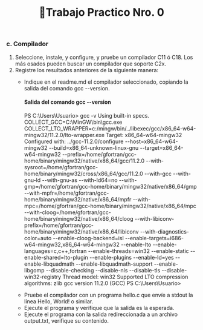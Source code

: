   <header>
    <h1 align = "center">📍Trabajo Practico Nro. 0<h1>
  </header>
  <main>
    <section>
      <article>
        <h3>c. Compilador</h3>
        <ol>
          <li>Seleccione, instale, y configure, y pruebe un compilador C11 ó C18. Los más osados pueden buscar un compilador que soporte C2x.</li>
          <li>Registre los resultados anteriores de la siguiente manera:
            <ul>
              <li>
                <p>Indique en el readme.md el compilador seleccionado, copiando la salida del comando gcc --version.</p>
                <h4>Salida del comando gcc --version</h4>
                <p>
                  PS C:\Users\Usuario> gcc -v
                  Using built-in specs.
                  COLLECT_GCC=C:\MinGW\bin\gcc.exe
                  COLLECT_LTO_WRAPPER=c:/mingw/bin/../libexec/gcc/x86_64-w64-mingw32/11.2.0/lto-wrapper.exe
                  Target: x86_64-w64-mingw32
                  Configured with: ../gcc-11.2.0/configure --host=x86_64-w64-mingw32 --build=x86_64-unknown-linux-gnu --target=x86_64-w64-mingw32 --prefix=/home/gfortran/gcc-home/binary/mingw32/native/x86_64/gcc/11.2.0 --with-sysroot=/home/gfortran/gcc-home/binary/mingw32/cross/x86_64/gcc/11.2.0 --with-gcc --with-gnu-ld --with-gnu-as --with-ld64=no --with-gmp=/home/gfortran/gcc-home/binary/mingw32/native/x86_64/gmp --with-mpfr=/home/gfortran/gcc-home/binary/mingw32/native/x86_64/mpfr --with-mpc=/home/gfortran/gcc-home/binary/mingw32/native/x86_64/mpc --with-cloog=/home/gfortran/gcc-home/binary/mingw32/native/x86_64/cloog --with-libiconv-prefix=/home/gfortran/gcc-home/binary/mingw32/native/x86_64/libiconv --with-diagnostics-color=auto --enable-cloog-backend=isl --enable-targets=i686-w64-mingw32,x86_64-w64-mingw32 --enable-lto --enable-languages=c,c++,fortran --enable-threads=win32 --enable-static --enable-shared=lto-plugin --enable-plugins --enable-ld=yes --enable-libquadmath --enable-libquadmath-support --enable-libgomp --disable-checking --disable-nls --disable-tls --disable-win32-registry
                  Thread model: win32
                  Supported LTO compression algorithms: zlib
                  gcc version 11.2.0 (GCC)
                  PS C:\Users\Usuario>
                </p>
              </li>
              <li>Pruebe el compilador con un programa hello.c que envíe a stdout la línea Hello, World! o similar.</li>
              <li>Ejecute el programa y verifique que la salida es la esperada.</li>
              <li>Ejecute el programa con la salida redireccionada a un archivo output.txt, verifique su contenido.</li>
            </ul>
          </li>
        </ol>
      </article>
    </section>
  </main>
